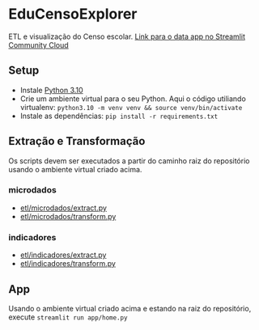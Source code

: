 # EduCensoExplorer

ETL e visualização do Censo escolar. [Link para o data app no Streamlit Community Cloud](https://educensoexplorer.streamlit.app/)

## Setup

- Instale [Python 3.10](https://www.python.org/downloads/)
- Crie um ambiente virtual para o seu Python. Aqui o código utiliando virtualenv:
```python3.10 -m venv venv && source venv/bin/activate```
- Instale as dependências:
```pip install -r requirements.txt```

## Extração e Transformação

Os scripts devem ser executados a partir do caminho raiz do repositório usando
o ambiente virtual criado acima.

### microdados
- [etl/microdados/extract.py](etl/microdados/extract.py)
- [etl/microdados/transform.py](etl/microdados/transform.py)

### indicadores
- [etl/indicadores/extract.py](etl/indicadores/extract.py)
- [etl/indicadores/transform.py](etl/indicadores/transform.py)


## App

Usando o ambiente virtual criado acima e estando na raiz do repositório, execute
```streamlit run app/home.py```



